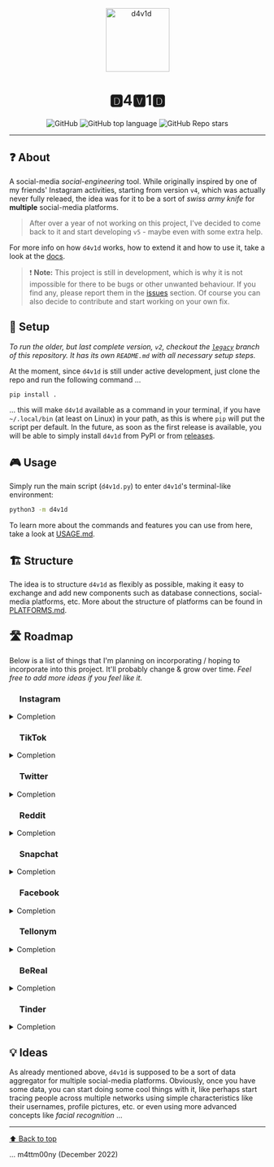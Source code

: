 <p align="center">
  <img alt="d4v1d" src="docs/_static/logo.png" width="125" height="125" />
</p>
<h1 align="center">🅳4🆅1🅳</h1>
<p align="center">
  <img alt="GitHub" src="https://img.shields.io/github/license/MattMoony/d4v1d?style=for-the-badge">
  <img alt="GitHub top language" src="https://img.shields.io/github/languages/top/MattMoony/d4v1d?style=for-the-badge">
  <img alt="GitHub Repo stars" src="https://img.shields.io/github/stars/MattMoony/d4v1d?style=for-the-badge&color=cecece">
</p>

---

## ❓ About

A social-media *social-engineering* tool. While originally inspired by one of my friends' Instagram  activities, starting from version `v4`, which was actually never fully releaed, the idea was for it to be a sort of *swiss army knife* for **multiple** social-media platforms.

> After over a year of not working on this project, I've decided to come back to it and start developing `v5` - maybe even with some extra help.

For more info on how `d4v1d` works, how to extend it and how to use it, take a look at the [docs](https://mattmoony.github.io/d4v1d).

> ❗ **Note:** This project is still in development, which is why it is not impossible for there to be bugs or other unwanted behaviour. If you find any, please report them in the [issues](https://github.com/MattMoony/d4v1d/issues) section. Of course you can also decide to contribute and start working on your own fix.

## 👷 Setup

*To run the older, but last complete version, `v2`, checkout the [`legacy`](https://github.com/MattMoony/d4v1d/tree/legacy) branch of this repository. It has its own `README.md` with all necessary setup steps.*

At the moment, since `d4v1d` is still under active development, just clone the repo and run the following command ...

```bash
pip install .
```

... this will make `d4v1d` available as a command in your terminal, if you have `~/.local/bin` (at least on Linux) in your path, as this is where `pip` will put the script per default. In the future, as soon as the first release is available, you will be able to simply install `d4v1d` from PyPI or from [releases](https://github.com/MattMoony/d4v1d/releases).

## 🎮 Usage

Simply run the main script (`d4v1d.py`) to enter `d4v1d`'s terminal-like environment:

```bash
python3 -m d4v1d
```

To learn more about the commands and features you can use from here, take a look at [USAGE.md](docs/USAGE.md).

## 🏗️ Structure

The idea is to structure `d4v1d` as flexibly as possible, making it easy to exchange and add new components such as database connections, social-media platforms, etc. More about the structure of platforms can be found in [PLATFORMS.md](docs/PLATFORMS.md).

## 🛣️ Roadmap

Below is a list of things that I'm planning on incorporating / hoping to incorporate into this project. It'll probably change & grow over time. *Feel free to add more ideas if you feel like it.*

### <img src="https://instagram.com/favicon.ico" height="16em" width="auto" /> Instagram

<details>

<summary>Completion <img src="https://progress-bar.dev/15/" height="13em" /></summary>

- [ ] Data Collection
  - [x] Profile Overview
  - [ ] Posts
    - [x] Media
    - [ ] Comments
  - [ ] Followers / Following
  - [ ] Stories
- [ ] DB Controllers
  - [x] SQLite
  - [ ] MySQL
  - [ ] Postgres

</details>

### <img src="https://tiktok.com/favicon.ico" height="16em" width="auto" /> TikTok

<details>

<summary>Completion <img src="https://progress-bar.dev/0/" height="13em" /></summary>

- [ ] Data Collection
  - [ ] Profile Overview
  - [ ] Posts
    - [ ] Media
    - [ ] Comments
  - [ ] Followers / Following
- [ ] DB Controllers
  - [ ] SQLite
  - [ ] MySQL
  - [ ] Postgres

</details>

### <img src="https://twitter.com/favicon.ico" height="16em" width="auto" /> Twitter

<details>

<summary>Completion <img src="https://progress-bar.dev/0/" height="13em" /></summary>

- [ ] Data Collection
- [ ] DB Controllers
  - [ ] SQLite
  - [ ] MySQL
  - [ ] Postgres

</details>

### <img src="https://reddit.com/favicon.ico" height="16em" width="auto" /> Reddit

<details>

<summary>Completion <img src="https://progress-bar.dev/0/" height="13em" /></summary>

- [ ] Data Collection
- [ ] DB Controllers
  - [ ] SQLite
  - [ ] MySQL
  - [ ] Postgres

</details>

### <img src="https://snapchat.com/images/favicon.png" height="16em" width="auto" /> Snapchat

<details>

<summary>Completion <img src="https://progress-bar.dev/0/" height="13em" /></summary>

- [ ] Data Collection
- [ ] DB Controllers
  - [ ] SQLite
  - [ ] MySQL
  - [ ] Postgres

</details>

### <img src="https://facebook.com/favicon.ico" height="16em" width="auto" /> Facebook

<details>

<summary>Completion <img src="https://progress-bar.dev/0/" height="13em" /></summary>

- [ ] Data Collection
- [ ] DB Controllers
  - [ ] SQLite
  - [ ] MySQL
  - [ ] Postgres

</details>

### <img src="https://www2.tellonym.me/assets/img/icon64x64.png" height="16em" width="auto" /> Tellonym

<details>

<summary>Completion <img src="https://progress-bar.dev/0/" height="13em" /></summary>

- [ ] Data Collection
- [ ] DB Controllers
  - [ ] SQLite
  - [ ] MySQL
  - [ ] Postgres

</details>

### <img src="https://bere.al/favicon.ico" height="16em" width="auto" /> BeReal

<details>

<summary>Completion <img src="https://progress-bar.dev/0/" height="13em" /></summary>

- [ ] Data Collection
- [ ] DB Controllers
  - [ ] SQLite
  - [ ] MySQL
  - [ ] Postgres

</details>

### <img src="https://tinder.com/favicon.ico" height="16em" width="auto" /> Tinder

<details>

<summary>Completion <img src="https://progress-bar.dev/0/" height="13em" /></summary>

- [ ] Data Collection
- [ ] DB Controllers
  - [ ] SQLite
  - [ ] MySQL
  - [ ] Postgres

</details>

## 💡 Ideas

As already mentioned above, `d4v1d` is supposed to be a sort of data aggregator for multiple social-media platforms. Obviously, once you have some data, you can start doing some cool things with it, like perhaps start tracing people across multiple networks using simple characteristics like their usernames, profile pictures, etc. or even using more advanced concepts like *facial recognition* ...

---

[⬆️ Back to top](#❓-about)

... m4ttm00ny (December 2022)
